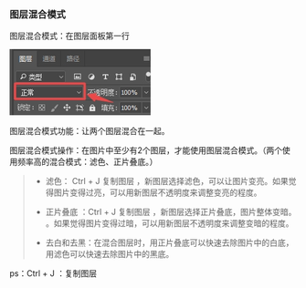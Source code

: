 ### 图层混合模式

图层混合模式：在图层面板第一行

![](/assets/tchh.jpg)

图层混合模式功能：让两个图层混合在一起。

图层混合模式操作：在图片中至少有2个图层，才能使用图层混合模式。（两个使用频率高的混合模式：滤色、正片叠底。）

> * 滤色： Ctrl + J  复制图层 ，新图层选择滤色，可以让图片变亮。如果觉得图片变得过亮，可以用新图层不透明度来调整变亮的程度。
> 
> * 正片叠底 ：Ctrl + J 复制图层 ，新图层选择正片叠底，图片整体变暗。 。如果觉得图片变得过暗，可以用新图层不透明度来调整变暗的程度。 
> 
> * 去白和去黑：在混合图层时，用正片叠底可以快速去除图片中的白底，用滤色可以快速去除图片中的黑底。

ps：Ctrl + J ：复制图层

